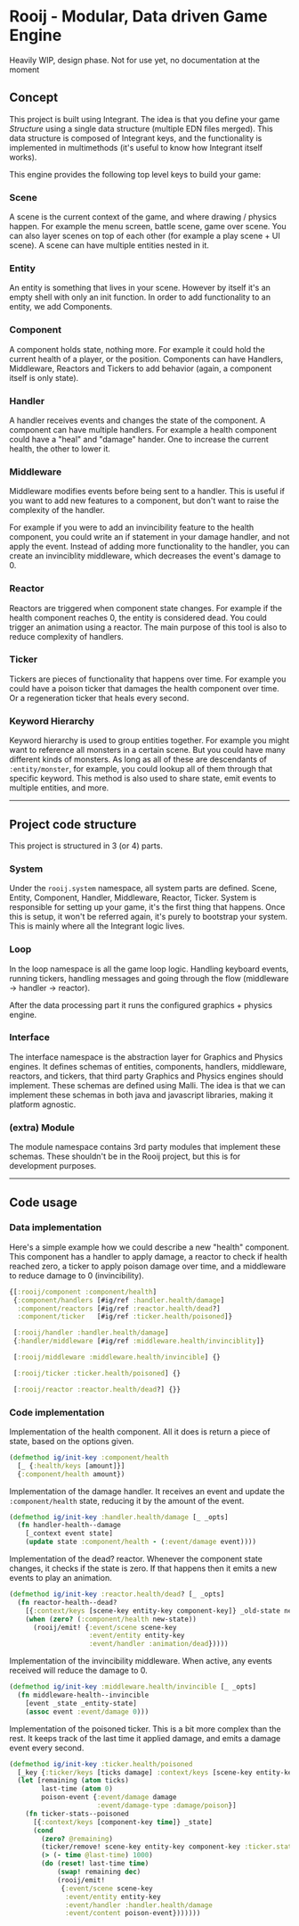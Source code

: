 # Rooij - Modular, Data driven Game Engine

Heavily WIP, design phase. Not for use yet, no documentation at the moment

## Concept

This project is built using Integrant. The idea is that you define your game
*Structure* using a single data structure (multiple EDN files merged). This data
structure is composed of Integrant keys, and the functionality is implemented in
multimethods (it's useful to know how Integrant itself works).

This engine provides the following top level keys to build your game:

### Scene

A scene is the current context of the game, and where drawing / physics happen.
For example the menu screen, battle scene, game over scene. You can also layer
scenes on top of each other (for example a play scene + UI scene). A scene can
have multiple entities nested in it.

### Entity

An entity is something that lives in your scene. However by itself it's an empty
shell with only an init function. In order to add functionality to an entity, we
add Components.

### Component

A component holds state, nothing more. For example it could hold the current
health of a player, or the position. Components can have Handlers, Middleware,
Reactors and Tickers to add behavior (again, a component itself is only state).


### Handler

A handler receives events and changes the state of the component. A component
can have multiple handlers. For example a health component could have a "heal"
and "damage" hander. One to increase the current health, the other to lower it.

### Middleware

Middleware modifies events before being sent to a handler. This is useful if you
want to add new features to a component, but don't want to raise the complexity
of the handler.

For example if you were to add an invincibility feature to the
health component, you could write an if statement in your damage handler, and
not apply the event. Instead of adding more functionality to the handler, you
can create an invinciblity middleware, which decreases the event's damage to 0.

### Reactor

Reactors are triggered when component state changes. For example if the health
component reaches 0, the entity is considered dead. You could trigger an
animation using a reactor. The main purpose of this tool is also to reduce
complexity of handlers.

### Ticker

Tickers are pieces of functionality that happens over time. For example you
could have a poison ticker that damages the health component over time. Or a
regeneration ticker that heals every second.

### Keyword Hierarchy

Keyword hierarchy is used to group entities together. For example you might want
to reference all monsters in a certain scene. But you could have many different
kinds of monsters. As long as all of these are descendants of `:entity/monster`,
for example, you could lookup all of them through that specific keyword. This
method is also used to share state, emit events to multiple entities, and more.

---

## Project code structure

This project is structured in 3 (or 4) parts.

### System

Under the `rooij.system` namespace, all system parts are defined. Scene, Entity,
Component, Handler, Middleware, Reactor, Ticker. System is responsible for
setting up your game, it's the first thing that happens. Once this is setup, it
won't be referred again, it's purely to bootstrap your system. This is mainly
where all the Integrant logic lives.


### Loop

In the loop namespace is all the game loop logic. Handling keyboard events,
running tickers, handling messages and going through the flow (middleware ->
handler -> reactor).

After the data processing part it runs the configured graphics + physics engine.

### Interface

The interface namespace is the abstraction layer for Graphics and Physics
engines. It defines schemas of entities, components, handlers, middleware,
reactors, and tickers, that third party Graphics and Physics engines should
implement. These schemas are defined using Malli. The idea is that we can
implement these schemas in both java and javascript libraries, making it
platform agnostic.

### (extra) Module

The module namespace contains 3rd party modules that implement these schemas.
These shouldn't be in the Rooij project, but this is for development purposes.

---

## Code usage

### Data implementation

Here's a simple example how we could describe a new "health" component. This
component has a handler to apply damage, a reactor to check if health reached
zero, a ticker to apply poison damage over time, and a middleware to reduce
damage to 0 (invincibility).

``` clojure
{[:rooij/component :component/health]
 {:component/handlers [#ig/ref :handler.health/damage]
  :component/reactors [#ig/ref :reactor.health/dead?]
  :component/ticker   [#ig/ref :ticker.health/poisoned]}

 [:rooij/handler :handler.health/damage]
 {:handler/middleware [#ig/ref :middleware.health/invinciblity]}

 [:rooij/middleware :middleware.health/invincible] {}

 [:rooij/ticker :ticker.health/poisoned] {}

 [:rooij/reactor :reactor.health/dead?] {}}
```

### Code implementation

Implementation of the health component. All it does is return a piece of state,
based on the options given.

``` clojure
(defmethod ig/init-key :component/health
  [_ {:health/keys [amount]}]
  {:component/health amount})
```


Implementation of the damage handler. It receives an event and update the
`:component/health` state, reducing it by the amount of the event.

``` clojure
(defmethod ig/init-key :handler.health/damage [_ _opts]
  (fn handler-health--damage
    [_context event state]
    (update state :component/health - (:event/damage event))))
```

Implementation of the dead? reactor. Whenever the component state changes, it
checks if the state is zero. If that happens then it emits a new events to play
an animation.

``` clojure
(defmethod ig/init-key :reactor.health/dead? [_ _opts]
  (fn reactor-health--dead?
    [{:context/keys [scene-key entity-key component-key]} _old-state new-state]
    (when (zero? (:component/health new-state))
      (rooij/emit! {:event/scene scene-key
                    :event/entity entity-key
                    :event/handler :animation/dead}))))
```

Implementation of the invincibility middleware. When active, any events received
will reduce the damage to 0.

``` clojure
(defmethod ig/init-key :middleware.health/invincible [_ _opts]
  (fn middleware-health--invincible
    [event _state _entity-state]
    (assoc event :event/damage 0)))

```

Implementation of the poisoned ticker. This is a bit more complex than the rest.
It keeps track of the last time it applied damage, and emits a damage event
every second.

``` clojure
(defmethod ig/init-key :ticker.health/poisoned
  [_key {:ticker/keys [ticks damage] :context/keys [scene-key entity-key]}]
  (let [remaining (atom ticks)
        last-time (atom 0)
        poison-event {:event/damage damage
                      :event/damage-type :damage/poison}]
    (fn ticker-stats--poisoned
      [{:context/keys [component-key time]} _state]
      (cond
        (zero? @remaining)
        (ticker/remove! scene-key entity-key component-key :ticker.stats/poisoned)
        (> (- time @last-time) 1000)
        (do (reset! last-time time)
            (swap! remaining dec)
            (rooij/emit!
             {:event/scene scene-key
              :event/entity entity-key
              :event/handler :handler.health/damage
              :event/content poison-event}))))))
```
